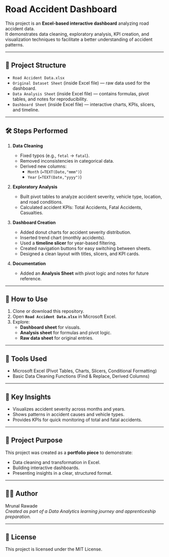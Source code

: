 # Road Accident Dashboard

This project is an **Excel-based interactive dashboard** analyzing road accident data.  
It demonstrates data cleaning, exploratory analysis, KPI creation, and visualization techniques to facilitate a better understanding of accident patterns.

---

## 📂 Project Structure
- `Road Accident Data.xlsx`
- `Original Dataset Sheet` (inside Excel file) — raw data used for the dashboard.
- `Data Analysis Sheet` (inside Excel file) — contains formulas, pivot tables, and notes for reproducibility.
- `Dashboard Sheet` (inside Excel file) — interactive charts, KPIs, slicers, and timeline.

---

## 🛠 Steps Performed
1. **Data Cleaning**
   - Fixed typos (e.g., `fetal` → `fatal`).
   - Removed inconsistencies in categorical data.
   - Derived new columns:  
     - `Month` (`=TEXT(Date,"mmm")`)  
     - `Year` (`=TEXT(Date,"yyyy")`)

2. **Exploratory Analysis**
   - Built pivot tables to analyze accident severity, vehicle type, location, and road conditions.
   - Calculated accident KPIs: Total Accidents, Fatal Accidents, Casualties.

3. **Dashboard Creation**
   - Added donut charts for accident severity distribution.
   - Inserted trend chart (monthly accidents).
   - Used a **timeline slicer** for year-based filtering.
   - Created navigation buttons for easy switching between sheets.
   - Designed a clean layout with titles, slicers, and KPI cards.

4. **Documentation**
   - Added an **Analysis Sheet** with pivot logic and notes for future reference.

---

## 🚀 How to Use
1. Clone or download this repository.  
2. Open **`Road Accident Data.xlsx`** in Microsoft Excel.  
3. Explore:
   - **Dashboard sheet** for visuals.
   - **Analysis sheet** for formulas and pivot logic.
   - **Raw data sheet** for original entries.

---

## 🔧 Tools Used
- Microsoft Excel (Pivot Tables, Charts, Slicers, Conditional Formatting)
- Basic Data Cleaning Functions (Find & Replace, Derived Columns)

---

## 📌 Key Insights
- Visualizes accident severity across months and years.
- Shows patterns in accident causes and vehicle types.
- Provides KPIs for quick monitoring of total and fatal accidents.

---

## 📄 Project Purpose
This project was created as a **portfolio piece** to demonstrate:
- Data cleaning and transformation in Excel.
- Building interactive dashboards.
- Presenting insights in a clear, structured format.

---

## 👩‍💻 Author
Mrunal Rawade  
*Created as part of a Data Analytics learning journey and apprenticeship preparation.*

---

## 📜 License
This project is licensed under the MIT License.
